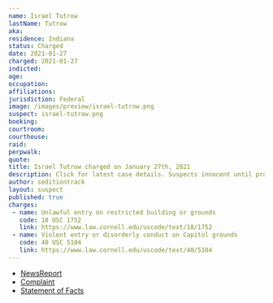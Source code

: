 ```yaml
---
name: Israel Tutrow
lastName: Tutrow
aka:
residence: Indiana
status: Charged
date: 2021-01-27
charged: 2021-01-27
indicted:
age:
occupation:
affiliations:
jurisdiction: Federal
image: /images/preview/israel-tutrow.png
suspect: israel-tutrow.png
booking:
courtroom:
courthouse:
raid:
perpwalk:
quote:
title: Israel Tutrow charged on January 27th, 2021
description: Click for latest case details. Suspects innocent until proven guilty.
author: seditiontrack
layout: suspect
published: true
charges:
 - name: Unlawful entry on restricted building or grounds
   code: 18 USC 1752
   link: https://www.law.cornell.edu/uscode/text/18/1752
 - name: Violent entry or disorderly conduct on Capitol grounds
   code: 40 USC 5104
   link: https://www.law.cornell.edu/uscode/text/40/5104
---
```

- [NewsReport](https://www.indystar.com/story/news/crime/2021/01/26/capitol-riot-fbi-insurrection-indiana-men-facing-federal-charges/4269649001/)
- [Complaint](https://www.justice.gov/opa/page/file/1360941/download)
- [Statement of Facts](https://www.justice.gov/opa/page/file/1360941/download)

